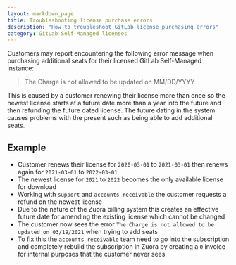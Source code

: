 ```yaml
---
layout: markdown_page
title: Troubleshooting license purchase errors
description: "How to troubleshoot GitLab license purchasing errors"
category: GitLab Self-Managed licenses
---
```



Customers may report encountering the following error message when purchasing additional seats for their licensed GitLab Self-Managed instance:

> The Charge is not allowed to be updated on MM/DD/YYYY

This is caused by a customer renewing their license more than once so the newest license starts at a future date more than a year into the future and then refunding the future dated license.  The future dating in the system causes problems with the present such as being able to add additional seats.

## Example

- Customer renews their license for `2020-03-01` to `2021-03-01` then renews again for `2021-03-01` to `2022-03-01`
- The newest license for `2021` to `2022` becomes the only available license for download
- Working with `support` and `accounts receivable` the customer requests a refund on the newest license
- Due to the nature of the Zuora billing system this creates an effective future date for amending the existing license which cannot be changed
- The customer now sees the error `The Charge is not allowed to be updated on 03/19/2021` when trying to add seats
- To fix this the `accounts receivable` team need to go into the subscription and completely rebuild the subscription in Zuora by creating a `0` invoice for internal purposes that the customer never sees
